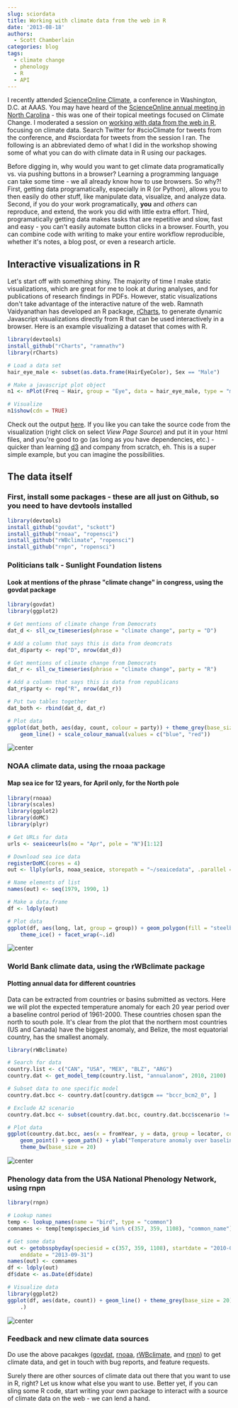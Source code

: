 ```yaml
---
slug: sciordata
title: Working with climate data from the web in R
date: '2013-08-18'
authors:
  - Scott Chamberlain
categories: blog
tags:
  - climate change
  - phenology
  - R
  - API
---
```


I recently attended [ScienceOnline Climate][sciocweb], a conference in Washington, D.C. at AAAS. You may have heard of the [ScienceOnline annual meeting in North Carolina][sciox] - this was one of their topical meetings focused on Climate Change. I moderated a session on [working with data from the web in R][sciordata], focusing on climate data. Search Twitter for \#scioClimate for tweets from the conference, and \#sciordata for tweets from the session I ran. The following is an abbreviated demo of what I did in the workshop showing some of what you can do with climate data in R using our packages.

Before digging in, why would you want to get climate data programatically vs. via pushing buttons in a browser? Learning a programming language can take some time - we all already know how to use browsers. So why?!  First, getting data programatically, especially in R (or Python), allows you to then easily do other stuff, like manipulate data, visualize, and analyze data. Second, if you do your work programatically, **you** and *others* can reproduce, and extend, the work you did with little extra effort. Third, programatically getting data makes tasks that are repetitive and slow, fast and easy - you can't easily automate button clicks in a browser. Fourth, you can combine code with writing to make your entire workflow reproducible, whether it's notes, a blog post, or even a research article.

## Interactive visualizations in R

Let's start off with something shiny. The majority of time I make static visualizations, which are great for me to look at during analyses, and for publications of research findings in PDFs. However, static visualizations don't take advantage of the interactive nature of the web. Ramnath Vaidyanathan has developed an R package, [rCharts][rcharts], to generate dynamic Javascript visualizations directly from R that can be used interactively in a browser. Here is an example visualizing a dataset that comes with R.


```r
library(devtools)
install_github("rCharts", "ramnathv")
library(rCharts)

# Load a data set
hair_eye_male <- subset(as.data.frame(HairEyeColor), Sex == "Male")

# Make a javascript plot object
n1 <- nPlot(Freq ~ Hair, group = "Eye", data = hair_eye_male, type = "multiBarChart")

# Visualize
n1$show(cdn = TRUE)
```


Check out the output [here][rchartsout]. If you like you can take the source code from the visualization (right click on select *View Page Source*) and put it in your html files, and you're good to go (as long as you have dependencies, etc.) - quicker than learning [d3][d3] and company from scratch, eh. This is a super simple example, but you can imagine the possibilities.


## The data itself


### First, install some packages - these are all just on Github, so you need to have devtools installed


```r
library(devtools)
install_github("govdat", "sckott")
install_github("rnoaa", "ropensci")
install_github("rWBclimate", "ropensci")
install_github("rnpn", "ropensci")
```



### Politicians talk - Sunlight Foundation listens

#### Look at mentions of the phrase "climate change" in congress, using the govdat package


```r
library(govdat)
library(ggplot2)

# Get mentions of climate change from Democrats
dat_d <- sll_cw_timeseries(phrase = "climate change", party = "D")

# Add a column that says this is data from deomcrats
dat_d$party <- rep("D", nrow(dat_d))

# Get mentions of climate change from Democrats
dat_r <- sll_cw_timeseries(phrase = "climate change", party = "R")

# Add a column that says this is data from republicans
dat_r$party <- rep("R", nrow(dat_r))

# Put two tables together
dat_both <- rbind(dat_d, dat_r)

# Plot data
ggplot(dat_both, aes(day, count, colour = party)) + theme_grey(base_size = 20) +
    geom_line() + scale_colour_manual(values = c("blue", "red"))
```

![center](/assets/blog-images/2013-08-17-sciordata/govdat.png)



### NOAA climate data, using the rnoaa package

#### Map sea ice for 12 years, for April only, for the North pole


```r
library(rnoaa)
library(scales)
library(ggplot2)
library(doMC)
library(plyr)

# Get URLs for data
urls <- seaiceeurls(mo = "Apr", pole = "N")[1:12]

# Download sea ice data
registerDoMC(cores = 4)
out <- llply(urls, noaa_seaice, storepath = "~/seaicedata", .parallel = TRUE)

# Name elements of list
names(out) <- seq(1979, 1990, 1)

# Make a data.frame
df <- ldply(out)

# Plot data
ggplot(df, aes(long, lat, group = group)) + geom_polygon(fill = "steelblue") +
    theme_ice() + facet_wrap(~.id)
```

![center](/assets/blog-images/2013-08-17-sciordata/seaice2.png)



### World Bank climate data, using the rWBclimate package

#### Plotting annual data for different countries

Data can be extracted from countries or basins submitted as vectors. Here we will plot the expected temperature anomaly for each 20 year period over a baseline control period of 1961-2000. These countries chosen span the north to south pole. It's clear from the plot that the northern most countries (US and Canada) have the biggest anomaly, and Belize, the most equatorial country, has the smallest anomaly.


```r
library(rWBclimate)

# Search for data
country.list <- c("CAN", "USA", "MEX", "BLZ", "ARG")
country.dat <- get_model_temp(country.list, "annualanom", 2010, 2100)

# Subset data to one specific model
country.dat.bcc <- country.dat[country.dat$gcm == "bccr_bcm2_0", ]

# Exclude A2 scenario
country.dat.bcc <- subset(country.dat.bcc, country.dat.bcc$scenario != "a2")

# Plot data
ggplot(country.dat.bcc, aes(x = fromYear, y = data, group = locator, colour = locator)) +
    geom_point() + geom_path() + ylab("Temperature anomaly over baseline") +
    theme_bw(base_size = 20)
```

![center](/assets/blog-images/2013-08-17-sciordata/unnamed-chunk-1.png)




### Phenology data from the USA National Phenology Network, using rnpn


```r
library(rnpn)

# Lookup names
temp <- lookup_names(name = "bird", type = "common")
comnames <- temp[temp$species_id %in% c(357, 359, 1108), "common_name"]

# Get some data
out <- getobsspbyday(speciesid = c(357, 359, 1108), startdate = "2010-04-01",
    enddate = "2013-09-31")
names(out) <- comnames
df <- ldply(out)
df$date <- as.Date(df$date)

# Visualize data
library(ggplot2)
ggplot(df, aes(date, count)) + geom_line() + theme_grey(base_size = 20) + facet_grid(.id ~
    .)
```

![center](/assets/blog-images/2013-08-17-sciordata/rnpn.png)



### Feedback and new climate data sources

Do use the above pacakges ([govdat][govdat], [rnoaa][rnoaa], [rWBclimate][rWBclimate], and [rnpn][rnpn]) to get climate data, and get in touch with bug reports, and feature requests.

Surely there are other sources of climate data out there that you want to use in R, right? Let us know what else you want to use. Better yet, if you can sling some R code, start writing your own package to interact with a source of climate data on the web - we can lend a hand.

[sciocweb]: https://scioclimate.wikispaces.com
[sciox]: https://twitter.com/#sciox
[rchartsout]: http://sckott.github.io/vis/nvd3_eg.html
[rcharts]: https://github.com/ramnathv/rCharts
[sciordata]: https://scioclimate.wikispaces.com/3W.+Working+With+Science+Data+From+Around+The+Web
[d3]: https://d3js.org/
[govdat]: https://github.com/cran/govdat
[rnoaa]: https://github.com/ropensci/rnoaa
[rWBclimate]: https://github.com/ropensci/rWBclimate
[rnpn]: https://github.com/ropensci/rnpn

